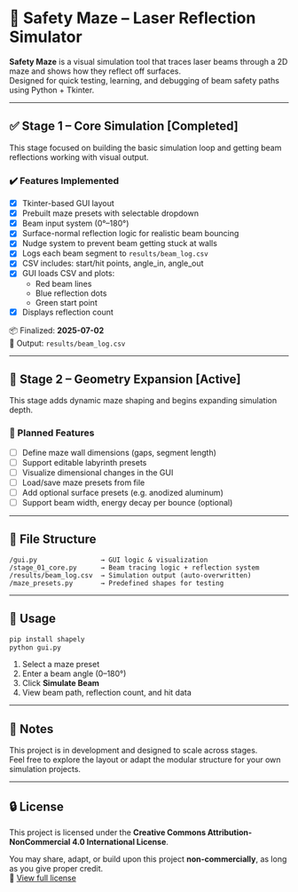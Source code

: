 # 🔴 Safety Maze – Laser Reflection Simulator

**Safety Maze** is a visual simulation tool that traces laser beams through a 2D maze and shows how they reflect off surfaces.  
Designed for quick testing, learning, and debugging of beam safety paths using Python + Tkinter.

---

## ✅ Stage 1 – Core Simulation [Completed]

This stage focused on building the basic simulation loop and getting beam reflections working with visual output.

### ✔️ Features Implemented
- [x] Tkinter-based GUI layout
- [x] Prebuilt maze presets with selectable dropdown
- [x] Beam input system (0°–180°)
- [x] Surface-normal reflection logic for realistic beam bouncing
- [x] Nudge system to prevent beam getting stuck at walls
- [x] Logs each beam segment to `results/beam_log.csv`
- [x] CSV includes: start/hit points, angle_in, angle_out
- [x] GUI loads CSV and plots:
  - Red beam lines
  - Blue reflection dots
  - Green start point
- [x] Displays reflection count

📦 Finalized: **2025-07-02**  
📁 Output: `results/beam_log.csv`

---

## 🧪 Stage 2 – Geometry Expansion [Active]

This stage adds dynamic maze shaping and begins expanding simulation depth.

### 🔧 Planned Features
- [ ] Define maze wall dimensions (gaps, segment length)
- [ ] Support editable labyrinth presets
- [ ] Visualize dimensional changes in the GUI
- [ ] Load/save maze presets from file
- [ ] Add optional surface presets (e.g. anodized aluminum)
- [ ] Support beam width, energy decay per bounce (optional)

---

## 📁 File Structure

```
/gui.py                → GUI logic & visualization
/stage_01_core.py      → Beam tracing logic + reflection system
/results/beam_log.csv  → Simulation output (auto-overwritten)
/maze_presets.py       → Predefined shapes for testing
```

---

## 🚀 Usage

```bash
pip install shapely
python gui.py
```

1. Select a maze preset  
2. Enter a beam angle (0–180°)  
3. Click **Simulate Beam**  
4. View beam path, reflection count, and hit data

---

## 📣 Notes
This project is in development and designed to scale across stages.  
Feel free to explore the layout or adapt the modular structure for your own simulation projects.

---

## 🔒 License

This project is licensed under the **Creative Commons Attribution-NonCommercial 4.0 International License**.

You may share, adapt, or build upon this project **non-commercially**, as long as you give proper credit.  
🔗 [View full license](https://creativecommons.org/licenses/by-nc/4.0/)